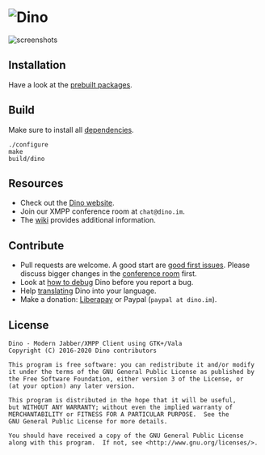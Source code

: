 ![Dino](https://dino.im/img/readme_header.svg)
=======

![screenshots](https://dino.im/img/screenshot-main.png)

Installation
------------
Have a look at the [prebuilt packages](https://github.com/dino/dino/wiki/Distribution-Packages).

Build
-----
Make sure to install all [dependencies](https://github.com/dino/dino/wiki/Build#dependencies).

    ./configure
    make
    build/dino

Resources
---------
- Check out the [Dino website](https://dino.im).
- Join our XMPP conference room at `chat@dino.im`.
- The [wiki](https://github.com/dino/dino/wiki) provides additional information.

Contribute
----------
- Pull requests are welcome. A good start are [good first issues](https://github.com/dino/dino/issues?q=is%3Aopen+is%3Aissue+label%3A%22good+first+issue%22). 
Please discuss bigger changes in the [conference room](xmpp:chat@dino.im?join) first.
- Look at [how to debug](https://github.com/dino/dino/wiki/Debugging) Dino before you report a bug.
- Help [translating](https://hosted.weblate.org/projects/dino/) Dino into your language.
- Make a donation: [Liberapay](https://liberapay.com/Dino) or Paypal (`paypal at dino.im`).

License
-------
    Dino - Modern Jabber/XMPP Client using GTK+/Vala
    Copyright (C) 2016-2020 Dino contributors

    This program is free software: you can redistribute it and/or modify
    it under the terms of the GNU General Public License as published by
    the Free Software Foundation, either version 3 of the License, or
    (at your option) any later version.

    This program is distributed in the hope that it will be useful,
    but WITHOUT ANY WARRANTY; without even the implied warranty of
    MERCHANTABILITY or FITNESS FOR A PARTICULAR PURPOSE.  See the
    GNU General Public License for more details.

    You should have received a copy of the GNU General Public License
    along with this program.  If not, see <http://www.gnu.org/licenses/>.
